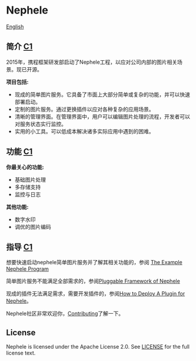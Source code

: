 # Nephele

[English](https://github.com/ctripcorp/nephele/blob/master/docs/en/README.md)

## 简介 [C1](https://github.com/ctripcorp/nephele/blob/master/docs/cn/REQUIREMENT_CLASS.md)

2015年，携程框架研发部启动了Nephele工程，以应对公司内部的图片相关场景。现已开源。

**项目包括:**

  * 现成的简单图片服务。它具备了市面上大部分简单或复杂的功能，并可以快速部署启动。
  * 定制的图片服务。通过更换插件以应对各种复杂的应用场景。
  * 清晰的管理界面。在管理界面中，用户可以编辑图片处理的流程，开发者可以对服务状态实行监控。
  * 实用的小工具。可以低成本解决诸多实际应用中遇到的困难。

## 功能 [C1](https://github.com/ctripcorp/nephele/blob/master/docs/cn/REQUIREMENT_CLASS.md)

**你最关心的功能:**

  * 基础图片处理
  * 多存储支持
  * 监控与日志

**其他功能:**

  * 数字水印
  * 调优的图片编码
  	  	
## 指导 [C1](https://github.com/ctripcorp/nephele/blob/master/docs/cn/REQUIREMENT_CLASS.md)

  想要快速启动nephele简单图片服务并了解其相关功能的，参阅 [The Example Nephele Program]()

  简单图片服务不能满足全部需求的，参阅[Pluggable Framework of Nephele]()

  现成的插件无法满足需求，需要开发插件的，参阅[How to Deploy A Plugin for Nephele]()。

  Nephele社区非常欢迎你，[Contributing]()了解一下。

## License

  Nephele is licensed under the Apache License 2.0. See [LICENSE](https://github.com/ctripcorp/nephele/blob/master/LICENSE) for the full license text.

  	
  	
  	
